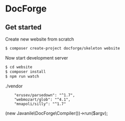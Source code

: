 # DocForge

## Get started

Create new website from scratch 
```bash
$ composer create-project docforge/skeleton website 
```

Now start development server
```bash
$ cd website
$ composer install
$ npm run watch

```

./vendor



        "erusev/parsedown": "^1.7",
        "webmozart/glob": "^4.1",
        "mnapoli/silly": "^1.7"



(new Javanile\DocForge\Compiler())->run($argv);




